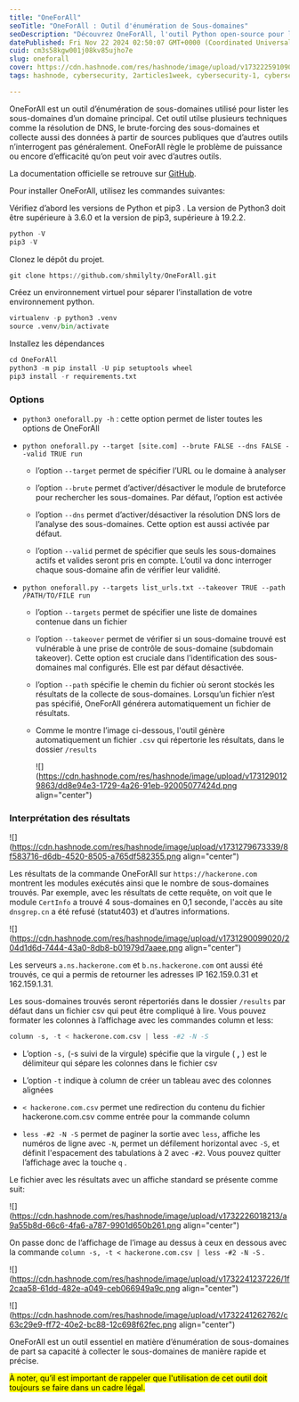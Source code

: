```yaml
---
title: "OneForAll"
seoTitle: "OneForAll : Outil d'énumération de Sous-domaines"
seoDescription: "Découvrez OneForAll, l'outil Python open-source pour l'énumération de sous-domaines qui combine résolution DNS, brute-force et détection de vulnérabilités"
datePublished: Fri Nov 22 2024 02:50:07 GMT+0000 (Coordinated Universal Time)
cuid: cm3s58kgw001j08kv85ujho7e
slug: oneforall
cover: https://cdn.hashnode.com/res/hashnode/image/upload/v1732225910900/3f857e38-5663-43b6-994d-2df37c6b94d4.png
tags: hashnode, cybersecurity, 2articles1week, cybersecurity-1, cybersec, subdomains, map-subdomain, oneforall, subdomain-enumeration

---
```


OneForAll est un outil d’énumération de sous-domaines utilisé pour lister les sous-domaines d’un domaine principal. Cet outil utilse plusieurs techniques comme la résolution de DNS, le brute-forcing des sous-domaines et collecte aussi des données à partir de sources publiques que d’autres outils n’interrogent pas généralement. OneForAll règle le problème de puissance ou encore d’efficacité qu’on peut voir avec d’autres outils.

La documentation officielle se retrouve sur [GitHub](https://github.com/shmilylty/OneForAll).

Pour installer OneForAll, utilisez les commandes suivantes:

Vérifiez d’abord les versions de Python et pip3 . La version de Python3 doit être supérieure à 3.6.0 et la version de pip3, supérieure à 19.2.2.

```python
python -V
pip3 -V
```

Clonez le dépôt du projet.

```python
git clone https://github.com/shmilylty/OneForAll.git
```

Créez un environnement virtuel pour séparer l’installation de votre environnement python.

```python
virtualenv -p python3 .venv
source .venv/bin/activate
```

Installez les dépendances

```python
cd OneForAll
python3 -m pip install -U pip setuptools wheel
pip3 install -r requirements.txt
```

### Options

* `python3 oneforall.py -h` : cette option permet de lister toutes les options de OneForAll
    
* `python oneforall.py --target [site.com] --brute FALSE --dns FALSE --valid TRUE run`
    
    * l’option `--target` permet de spécifier l’URL ou le domaine à analyser
        
    * l’option `--brute` permet d’activer/désactiver le module de bruteforce pour rechercher les sous-domaines. Par défaut, l’option est activée
        
    * l’option `--dns` permet d’activer/désactiver la résolution DNS lors de l’analyse des sous-domaines. Cette option est aussi activée par défaut.
        
    * l’option `--valid` permet de spécifier que seuls les sous-domaines actifs et valides seront pris en compte. L’outil va donc interroger chaque sous-domaine afin de vérifier leur validité.
        
* `python oneforall.py --targets list_urls.txt --takeover TRUE --path /PATH/TO/FILE run`
    
    * l’option `--targets` permet de spécifier une liste de domaines contenue dans un fichier
        
    * l’option `--takeover` permet de vérifier si un sous-domaine trouvé est vulnérable à une prise de contrôle de sous-domaine (subdomain takeover). Cette option est cruciale dans l’identification des sous-domaines mal configurés. Elle est par défaut désactivée.
        
    * l’option `--path` spécifie le chemin du fichier où seront stockés les résultats de la collecte de sous-domaines. Lorsqu’un fichier n’est pas spécifié, OneForAll générera automatiquement un fichier de résultats.
        
    * Comme le montre l’image ci-dessous, l'outil génère automatiquement un fichier `.csv` qui répertorie les résultats, dans le dossier `/results`
        
        ![](https://cdn.hashnode.com/res/hashnode/image/upload/v1731290129863/dd8e94e3-1729-4a26-91eb-92005077424d.png align="center")
        

### Interprétation des résultats

![](https://cdn.hashnode.com/res/hashnode/image/upload/v1731279673339/8f583716-d6db-4520-8505-a765df582355.png align="center")

Les résultats de la commande OneForAll sur `https://hackerone.com` montrent les modules exécutés ainsi que le nombre de sous-domaines trouvés. Par exemple, avec les résultats de cette requête, on voit que le module `CertInfo` a trouvé 4 sous-domaines en 0,1 seconde, l'accès au site `dnsgrep.cn` a été refusé (statut403) et d’autres informations.

![](https://cdn.hashnode.com/res/hashnode/image/upload/v1731290099020/204d1d6d-7444-43a0-8db8-b01979d7aaee.png align="center")

Les serveurs `a.ns.hackerone.com` et `b.ns.hackerone.com` ont aussi été trouvés, ce qui a permis de retourner les adresses IP 162.159.0.31 et 162.159.1.31.

Les sous-domaines trouvés seront répertoriés dans le dossier `/results` par défaut dans un fichier csv qui peut être compliqué à lire. Vous pouvez formater les colonnes à l’affichage avec les commandes column et less:

```python
column -s, -t < hackerone.com.csv | less -#2 -N -S
```

* L’option `-s,` (-s suivi de la virgule) spécifie que la virgule ( **,** ) est le délimiteur qui sépare les colonnes dans le fichier csv
    
* L’option `-t` indique à column de créer un tableau avec des colonnes alignées
    
* `< hackerone.com.csv` permet une redirection du contenu du fichier hackerone.com.csv comme entrée pour la commande column
    
* `less -#2 -N -S` permet de paginer la sortie avec `less`, affiche les numéros de ligne avec `-N`, permet un défilement horizontal avec `-S`, et définit l'espacement des tabulations à 2 avec `-#2`. Vous pouvez quitter l’affichage avec la touche `q` .
    

Le fichier avec les résultats avec un affiche standard se présente comme suit:

![](https://cdn.hashnode.com/res/hashnode/image/upload/v1732226018213/a9a55b8d-66c6-4fa6-a787-9901d650b261.png align="center")

On passe donc de l’affichage de l’image au dessus à ceux en dessous avec la commande `column -s, -t < hackerone.com.csv | less -#2 -N -S` .

![](https://cdn.hashnode.com/res/hashnode/image/upload/v1732241237226/1f2caa58-61dd-482e-a049-ceb066949a9c.png align="center")

![](https://cdn.hashnode.com/res/hashnode/image/upload/v1732241262762/c63c29e9-ff72-40e2-bc88-12c698f62fec.png align="center")

OneForAll est un outil essentiel en matière d’énumération de sous-domaines de part sa capacité à collecter le sous-domaines de manière rapide et précise.

<mark>À noter, qu’il est important de rappeler que l'utilisation de cet outil doit toujours se faire dans un cadre légal.</mark>